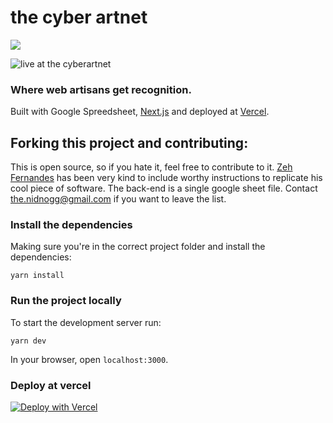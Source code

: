 # the cyber artnet

![](https://www.dropbox.com/s/rxfxdhk2epmuqab/glassesuniverse2.png?raw=1)

![live at the cyberartnet](https://the-cyber-artnet.vercel.app/)

### Where web artisans get recognition.

Built with Google Spreedsheet, [Next.js](https://nextjs.org/) and deployed at [Vercel](https://vercel.com/).

## Forking this project and contributing:

This is open source, so if you hate it, feel free to contribute to it. [Zeh Fernandes](https://zehfernandes.com/) has been very kind to include worthy instructions to replicate his cool piece of software. The back-end is a single google sheet file. Contact [the.nidnogg@gmail.com](the.nidnogg@gmail.com) if you want to leave the list.


### Install the dependencies

Making sure you're in the correct project folder and install the dependencies:

```
yarn install
```

### Run the project locally

To start the development server run:

```
yarn dev
```

In your browser, open `localhost:3000`.


### Deploy at vercel

[![Deploy with Vercel](https://vercel.com/button)](https://vercel.com/import/project?template=https%3A%2F%2Fgithub.com%2Fzehfernandes%2Fbrazilianswhodesign)


